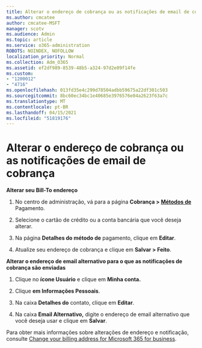 ```yaml
---
title: Alterar o endereço de cobrança ou as notificações de email de cobrança
ms.author: cmcatee
author: cmcatee-MSFT
manager: scotv
ms.audience: Admin
ms.topic: article
ms.service: o365-administration
ROBOTS: NOINDEX, NOFOLLOW
localization_priority: Normal
ms.collection: Adm_O365
ms.assetid: ef2df989-8539-48b5-a324-97d2e09f14fe
ms.custom:
- "1200012"
- "4716"
ms.openlocfilehash: 013fd35e4c299d78504adbb59675a22df301c503
ms.sourcegitcommit: 8bc60ec34bc1e40685e3976576e04a2623f63a7c
ms.translationtype: MT
ms.contentlocale: pt-BR
ms.lasthandoff: 04/15/2021
ms.locfileid: "51819176"
---
```

# <a name="change-billing-address-or-billing-email-notifications"></a>Alterar o endereço de cobrança ou as notificações de email de cobrança

**Alterar seu Bill-To endereço**

1. No centro de administração, vá para a página **Cobrança > [Métodos de](https://go.microsoft.com/fwlink/p/?linkid=2018806)** Pagamento.

2. Selecione o cartão de crédito ou a conta bancária que você deseja alterar.

3. Na página **Detalhes do método de** pagamento, clique em **Editar**.

4. Atualize seu endereço de cobrança e clique em **Salvar > Feito**.

**Alterar o endereço de email alternativo para o que as notificações de cobrança são enviadas** 

1. Clique no **ícone Usuário** e clique em **Minha conta.**

2. Clique **em Informações Pessoais**.

3. Na caixa **Detalhes do** contato, clique em **Editar**.

4. Na caixa **Email Alternativo,** digite o endereço de email alternativo que você deseja usar e clique em **Salvar**.

Para obter mais informações sobre alterações de endereço e notificação, consulte [Change your billing address for Microsoft 365 for business](https://docs.microsoft.com/microsoft-365/commerce/billing-and-payments/change-your-billing-addresses?view=o365-worldwide).
